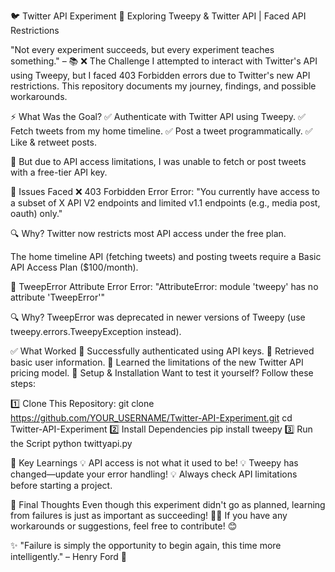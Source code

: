 🐦 Twitter API Experiment 🚀
Exploring Tweepy & Twitter API | Faced API Restrictions

"Not every experiment succeeds, but every experiment teaches something." – 📚
❌ The Challenge
I attempted to interact with Twitter's API using Tweepy, but I faced 403 Forbidden errors due to Twitter's new API restrictions. This repository documents my journey, findings, and possible workarounds.

⚡ What Was the Goal?
✅ Authenticate with Twitter API using Tweepy.
✅ Fetch tweets from my home timeline.
✅ Post a tweet programmatically.
✅ Like & retweet posts.

🔻 But due to API access limitations, I was unable to fetch or post tweets with a free-tier API key.

🛑 Issues Faced
❌ 403 Forbidden Error
Error: "You currently have access to a subset of X API V2 endpoints and limited v1.1 endpoints (e.g., media post, oauth) only."

🔍 Why?
Twitter now restricts most API access under the free plan.

The home timeline API (fetching tweets) and posting tweets require a Basic API Access Plan ($100/month).

🐍 TweepError Attribute Error
Error: "AttributeError: module 'tweepy' has no attribute 'TweepError'"

🔍 Why?
TweepError was deprecated in newer versions of Tweepy (use tweepy.errors.TweepyException instead).

✅ What Worked
🔹 Successfully authenticated using API keys.
🔹 Retrieved basic user information.
🔹 Learned the limitations of the new Twitter API pricing model.
🔧 Setup & Installation
Want to test it yourself? Follow these steps:

1️⃣ Clone This Repository:
git clone https://github.com/YOUR_USERNAME/Twitter-API-Experiment.git
cd Twitter-API-Experiment
2️⃣ Install Dependencies
pip install tweepy
3️⃣ Run the Script
python twittyapi.py

📌 Key Learnings
💡 API access is not what it used to be!
💡 Tweepy has changed—update your error handling!
💡 Always check API limitations before starting a project.

📢 Final Thoughts
Even though this experiment didn't go as planned, learning from failures is just as important as succeeding! 🧠🔥
If you have any workarounds or suggestions, feel free to contribute! 😊

✨ "Failure is simply the opportunity to begin again, this time more intelligently." – Henry Ford 🚀




